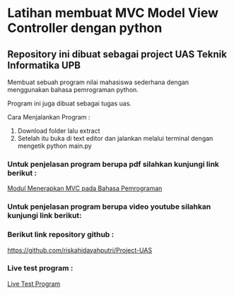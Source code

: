 # Latihan membuat MVC Model View Controller dengan python

## Repository ini dibuat sebagai project UAS Teknik Informatika UPB

Membuat sebuah program nilai mahasiswa sederhana dengan menggunakan bahasa pemrograman python.

Program ini juga dibuat sebagai tugas uas.

Cara Menjalankan Program :

1. Download folder lalu extract
2. Setelah itu buka di text editor dan jalankan melalui terminal dengan          mengetik python main.py

### Untuk penjelasan program berupa pdf silahkan kunjungi link berikut :

[Modul Menerapkan MVC pada Bahasa Pemrograman](https://drive.google.com/file/d/1yp0G6XL1bA33bTAm4NhnOOU9AqXGT47c/view?usp=share_link)

### Untuk penjelasan program berupa video youtube silahkan kunjungi link berikut:

### Berikut link repository github :

https://github.com/riskahidayahputri/Project-UAS

### Live test program :

[Live Test Program](https://replit.com/@Riska-HidayahHi/Menghitung-Nilai-Data-Mahasiswa)
